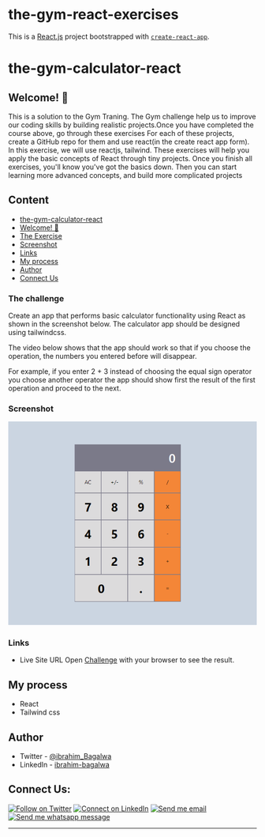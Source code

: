 # the-gym-react-exercises

This is a [React.js](https://reactjs.org/) project bootstrapped with [`create-react-app`]().

# the-gym-calculator-react

## Welcome! 👋

This is a solution to the Gym Traning. The Gym challenge help us to improve our coding skills by building realistic projects.Once you have completed the course above, go through these exercises
For each of these projects, create a GitHub repo for them and use react(in the create react app form).
In this exercise, we will use reactjs, tailwind.
These exercises will help you apply the basic concepts of React through tiny projects. Once you finish all exercises, you'll know you've got the basics down. Then you can start learning more advanced concepts, and build more complicated projects

## Content

- [the-gym-calculator-react](#the-gym-calculator-react)
- [Welcome! 👋](#welcome)
- [The Exercise](#the-challenge)
- [Screenshot](#screenshot)
- [Links](#links)
- [My process](#my-process)
- [Author](#author)
- [Connect Us](#connect-us)

### The challenge

Create an app that performs basic calculator functionality using React as shown in the screenshot below. The calculator app should be designed using tailwindcss.

The video below shows that the app should work so that if you choose the operation, the numbers you entered before will disappear.

For example, if you enter 2 + 3 instead of choosing the equal sign operator you choose another operator the app should show first the result of the first operation and proceed to the next.

### Screenshot

![the-gym-calculator - desktop-page](./public/Capture.PNG)

### Links

- Live Site URL Open [Challenge](https://deploy-preview-1--heroic-druid-0c7bb2.netlify.app/) with your browser to see the result.

## My process

- React
- Tailwind css

## Author

- Twitter - [@ibrahim_Bagalwa](https://twitter.com/ibrahim_Bagalwa)
- LinkedIn - [ibrahim-bagalwa](https://www.linkedin.com/in/IbrahimBagalwa)

## Connect Us:

<p align="left">

[![Follow on Twitter](https://img.shields.io/badge/--twitter?label=Twitter&logo=Twitter&style=social)](https://twitter.com/ibrahim_Bagalwa) [![Connect on LinkedIn](https://img.shields.io/badge/--linkedin?label=LinkedIn&logo=LinkedIn&style=social)](https://www.linkedin.com/in/IbrahimBagalwa) [![Send me email](https://img.shields.io/badge/--gmail?label=Gmail&logo=Gmail&style=social)](mailto:bagmurhulaibrahim@gmail.com) [![Send me whatsapp message ](https://img.shields.io/badge/--whatsapp?label=Whatsapp&logo=Whatsapp&style=social)](+243971004914)

---

</p>
